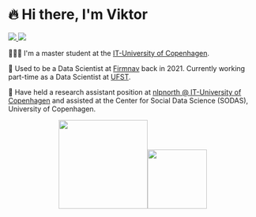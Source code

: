 
# 🔥 Hi there, I'm Viktor

<a href="https://www.linkedin.com/in/viktor-due-pedersen-13aa3089/">
  <img src="https://img.shields.io/badge/LinkedIn-0077B5?style=for-the-badge&logo=linkedin&logoColor=white" />
</a>
<a href="https://scholar.google.dk/citations?view_op=list_works&hl=da&user=riT-IBsAAAAJ">
  <img src="https://img.shields.io/badge/Google_Scholar-4285F4?style=for-the-badge&logo=google-scholar&logoColor=white" />
</a>

🧑🏼‍🎓 I'm a master student at the [IT-University of Copenhagen](https://en.itu.dk/).

💼 Used to be a Data Scientist at [Firmnav](https://firmnav.com/) back in 2021. Currently working part-time as a Data Scientist at [UFST](https://ufst.dk/).

🧐 Have held a research assistant position at [nlpnorth @ IT-University of Copenhagen](https://nlpnorth.github.io/) and assisted at the Center for Social Data Science (SODAS), University of Copenhagen.

<p align="middle">
    <img align="centre" src="https://github-readme-stats-eight-theta.vercel.app/api?username=DueViktor&show_icons=true&hide_border=true&include_all_commits=true&count_private=true&bg_color=00000000&theme=tokyonight" height=180px/><img height="120px" src="https://github-readme-stats.vercel.app/api/top-langs/?username=DueViktor&hide=html,jupyter%20notebook&hide_title=true&hide_border=true&layout=compact&langs_count=8&theme=tokyonight&bg_color=00000000" />
</p>
